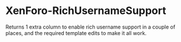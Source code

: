 # XenForo-RichUsernameSupport

Returns 1 extra column to enable rich username support in a couple of places, and the required template edits to make it all work.
